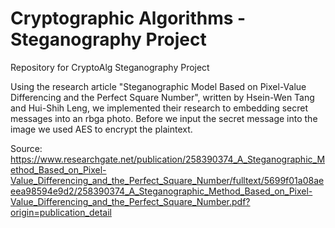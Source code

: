 # Cryptographic Algorithms - Steganography Project
Repository for CryptoAlg Steganography Project

Using the research article "Steganographic Model Based on Pixel-Value Differencing and the Perfect Square Number", written by Hsein-Wen Tang and Hui-Shih Leng, we implemented their research to embedding secret messages into an rbga photo. Before we input the secret message into the image we used AES to encrypt the plaintext.


Source: 
https://www.researchgate.net/publication/258390374_A_Steganographic_Method_Based_on_Pixel-Value_Differencing_and_the_Perfect_Square_Number/fulltext/5699f01a08aeeea98594e9d2/258390374_A_Steganographic_Method_Based_on_Pixel-Value_Differencing_and_the_Perfect_Square_Number.pdf?origin=publication_detail
